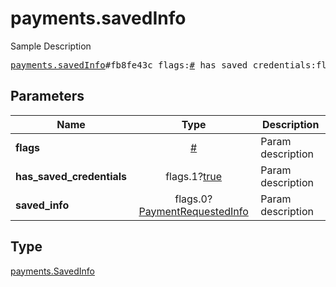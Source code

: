 # payments.savedInfo

Sample Description

<pre>
<a href="../constructor/payments.savedInfo.md">payments.savedInfo</a>#fb8fe43c flags:<a href="../type/#.md">#</a> has_saved_credentials:flags.1?<a href="../type/true.md">true</a> saved_info:flags.0?<a href="../type/PaymentRequestedInfo.md">PaymentRequestedInfo</a> = <a href="../type/payments.SavedInfo.md">payments.SavedInfo</a>;</pre>
## Parameters

| Name | Type | Description |
|------|:----:|-------------|
| **flags** | <a href="../type/#.md">#</a> | Param description |
| **has_saved_credentials** | flags.1?<a href="../type/true.md">true</a> | Param description |
| **saved_info** | flags.0?<a href="../type/PaymentRequestedInfo.md">PaymentRequestedInfo</a> | Param description |

## Type

<a href="../type/payments.SavedInfo.md">payments.SavedInfo</a>
